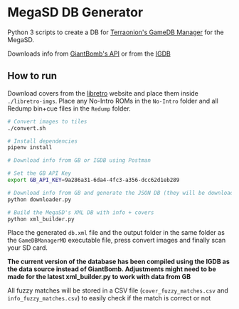 # MegaSD DB Generator

Python 3 scripts to create a DB for [Terraonion's GameDB Manager](https://github.com/Terraonion-dev/GameDBManagerMD) for the MegaSD.

Downloads info from [GiantBomb's API](https://www.giantbomb.com/api/) or from the [IGDB](https://www.igdb.com/discover)

## How to run

Download covers from the [libretro](http://thumbnailpacks.libretro.com/) website and place them inside `./libretro-imgs`. Place any No-Intro ROMs in the `No-Intro` folder and all Redump bin+cue files in the `Redump` folder.

```bash
# Convert images to tiles
./convert.sh

# Install dependencies
pipenv install

# Download info from GB or IGDB using Postman

# Set the GB API Key
export GB_API_KEY=9a286a31-6da4-4fc3-a356-dcc62d1eb289

# Download info from GB and generate the JSON DB (they will be downloaded in the dbs folder)
python downloader.py

# Build the MegaSD's XML DB with info + covers
python xml_builder.py
```

Place the generated `db.xml` file and the output folder in the same folder as the `GameDBManagerMD` executable file, press convert images and finally scan your SD card.

**The current version of the database has been compiled using the IGDB as the data source instead of GiantBomb. Adjustments might need to be made for the latest xml_builder.py to work with data from GB**

All fuzzy matches will be stored in a CSV file (`cover_fuzzy_matches.csv` and `info_fuzzy_matches.csv`) to easily check if the match is correct or not
